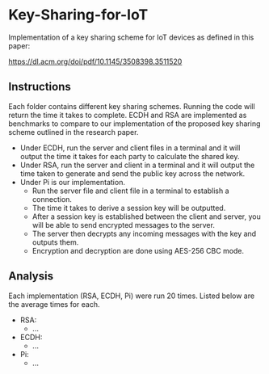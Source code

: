 # Key-Sharing-for-IoT
Implementation of a key sharing scheme for IoT devices as defined in this paper:

https://dl.acm.org/doi/pdf/10.1145/3508398.3511520

## Instructions

Each folder contains different key sharing schemes. Running the code will return the time it takes to complete. ECDH and RSA are implemented as benchmarks to compare to our implementation of the proposed key sharing scheme outlined in the research paper.

- Under ECDH, run the server and client files in a terminal and it will output the time it takes for each party to calculate the shared key.
- Under RSA, run the server and client in a terminal and it will output the time taken to generate and send the public key across the network.
- Under Pi is our implementation. 
    - Run the server file and client file in a terminal to establish a connection. 
    - The time it takes to derive a session key will be outputted.
    - After a session key is established between the client and server, you will be able to send encrypted messages to the server.
    - The server then decrypts any incoming messages with the key and outputs them.
    - Encryption and decryption are done using AES-256 CBC mode.

## Analysis
Each implementation (RSA, ECDH, Pi) were run 20 times. Listed below are the average times for each.

- RSA:
    - ...
- ECDH:
    - ...
- Pi:
    - ...